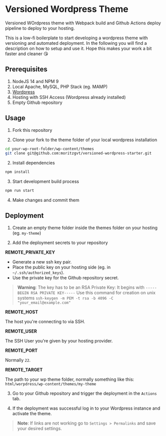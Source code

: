 # Versioned Wordpress Theme

Versioned WOrdpress theme with Webpack build and Github Actions deploy pipeline to deploy to your hosting.

This is a low-fi boilerplate to start developing a wordpress theme with versioning and automated deployment. In the following you will find a description on how to setup and use it. Hope this makes your work a bit faster and cleaner :kissing_heart:

## Prerequisites

1. NodeJS 14 and NPM 9
2. Local Apache, MySQL, PHP Stack (eg. MAMP)
3. [Wordpress](https://de.wordpress.org/download/)
4. Hosting with SSH Access (Wordpress already installed)
5. Empty Github repository


## Usage

1. Fork this repository

2. Clone your fork to the theme folder of your local wordpress installation
``` sh
cd your-wp-root-folder/wp-content/themes
git clone git@github.com:moritzgvt/versioned-wordpress-starter.git
```

2. Install dependencies 
``` sh
npm install
```

3. Start development build process
``` sh
npm run start
```

4. Make changes and commit them


## Deployment

1. Create an empty theme folder inside the themes folder on your hosting (eg. `my-theme`)

2. Add the deployment secrets to your repository

**REMOTE_PRIVATE_KEY**

- Generate a new ssh key pair. 
- Place the public key on your hosting side (eg. in `~/.ssh/authorized_keys`).
- Use the private key for the Github repository secret.

> **Warning**: 
> The key has to be an RSA Private Key: It begins with `-----BEGIN RSA PRIVATE KEY-----`
> Use this command for creation on unix systems `ssh-keygen -m PEM -t rsa -b 4096 -C "your_email@example.com"`

**REMOTE_HOST**

The host you're connecting to via SSH.

**REMOTE_USER**

The SSH User you're given by your hosting provider.

**REMOTE_PORT**

Normally `22`.

**REMOTE_TARGET**

The path to your wp theme folder, normally something like this:
`html/worpdress/wp-content/themes/my-theme`


3. Go to your Github repository and trigger the deployment in the `Actions` tab.

4. If the deployment was successful log in to your Wordpress instance and activate the theme.

> **Note**: 
> If links are not working go to `Settings > Permalinks` and save your desired settings.